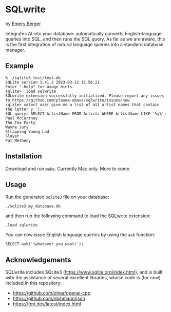 # SQLwrite

by [Emery Berger](https://emeryberger.com)

Integrates AI into your database: automatically converts
English-language queries into SQL, and then runs the SQL query.  As
far as we are aware, this is the first integration of natural language
queries into a standard database manager.


## Example

```
% ./sqlite3 test/test.db
SQLite version 3.41.2 2023-03-22 11:56:21
Enter ".help" for usage hints.
sqlite> .load sqlwrite
SQLwrite extension successfully initialized. Please report any issues to https://github.com/plasma-umass/sqlwrite/issues/new
sqlite> select ask('give me a list of all artist names that contain the letter y.');
SQL query: SELECT ArtistName FROM Artists WHERE ArtistName LIKE '%y%';
Paul McCartney
The Tea Party
Wayne Jury
Strapping Young Lad
Slayer
Pat Metheny
```

## Installation

Download and run `make`. Currently Mac only. More to come.

## Usage

Run the generated `sqlite3` file on your database:

```
./sqlite3 my_database.db
```

and then run the following command to load the SQLwrite extension:

```
.load sqlwrite
```

You can now issue English language queries by using the `ask` function:

```
SELECT ask('(whatever you want)');
```

## Acknowledgements

SQLwrite includes SQLite3 (https://www.sqlite.org/index.html), and is
built with the assistance of several excellent libraries, whose code
is (for now) included in this repository:

* https://github.com/olrea/openai-cpp
* https://github.com/nlohmann/json
* https://fmt.dev/latest/index.html

